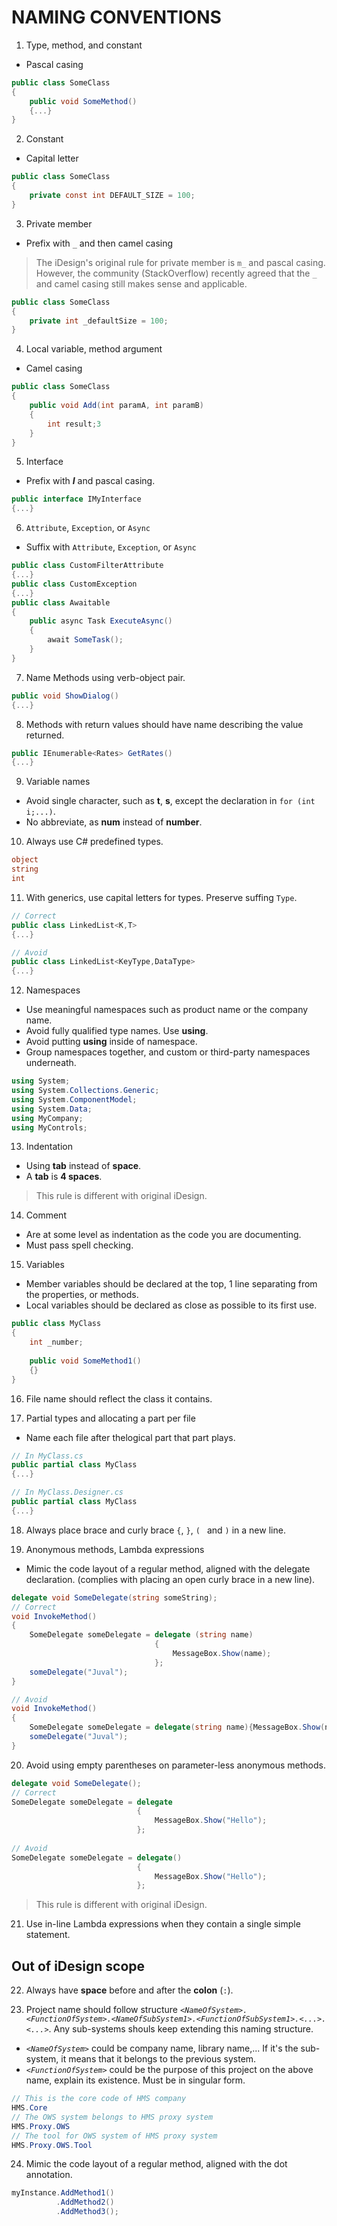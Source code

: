 # NAMING CONVENTIONS

1. Type, method, and constant
- Pascal casing
```csharp
public class SomeClass
{	
	public void SomeMethod()
	{...}
}
```

2. Constant
- Capital letter
```csharp
public class SomeClass
{
	private const int DEFAULT_SIZE = 100;
}
```

3. Private member
- Prefix with `_` and then camel casing
> The iDesign's original rule for private member is `m_` and pascal casing. However, the community (StackOverflow) recently agreed that the `_` and camel casing still makes sense and applicable.

```csharp
public class SomeClass
{
	private int _defaultSize = 100;
}
```

4. Local variable, method argument
- Camel casing
```csharp
public class SomeClass
{
	public void Add(int paramA, int paramB)
	{
		int result;3
	}
}
```

5. Interface
- Prefix with ***I*** and pascal casing.
```csharp
public interface IMyInterface
{...}
```

6. `Attribute`, `Exception`, or `Async`
- Suffix with `Attribute`, `Exception`, or `Async`
```csharp
public class CustomFilterAttribute
{...}
public class CustomException
{...}
public class Awaitable
{
    public async Task ExecuteAsync()
    {
        await SomeTask();
    }
}
```

7. Name Methods using verb-object pair.
```csharp
public void ShowDialog()
{...}
```

8. Methods with return values should have name describing the value returned.
```csharp
public IEnumerable<Rates> GetRates()
{...}
```

9. Variable names
- Avoid single character, such as **t**, **s**, except the declaration in `for (int i;...)`.
- No abbreviate, as **num** instead of **number**.

10. Always use C# predefined types.
```csharp
object
string
int
```

11. With generics, use capital letters for types. Preserve suffing `Type`.
```csharp
// Correct
public class LinkedList<K,T>
{...}

// Avoid
public class LinkedList<KeyType,DataType>
{...}
```

12. Namespaces
- Use meaningful namespaces such as product name or the company name.
- Avoid fully qualified type names. Use **using**.
- Avoid putting **using** inside of namespace.
- Group namespaces together, and custom or third-party namespaces underneath.
```csharp
using System;
using System.Collections.Generic;
using System.ComponentModel;
using System.Data;
using MyCompany;
using MyControls;
```

13. Indentation
- Using **tab** instead of **space**.
- A **tab** is **4 spaces**.
> This rule is different with original iDesign.

14. Comment
- Are at some level as indentation as the code you are documenting.
- Must pass spell checking.

15. Variables
- Member variables should be declared at the top, 1 line separating from the properties, or methods.
- Local variables should be declared as close as possible to its first use.
```csharp
public class MyClass
{
	int _number;
	
	public void SomeMethod1()
	{}
}
```

16. File name should reflect the class it contains.

17. Partial types and allocating a part per file
- Name each file after thelogical part that part plays.
```csharp
// In MyClass.cs
public partial class MyClass
{...}

// In MyClass.Designer.cs
public partial class MyClass
{...}
```

18. Always place brace and curly brace `{`, `}`, `( ` and `)` in a new line.

19. Anonymous methods, Lambda expressions
- Mimic the code layout of a regular method, aligned with the delegate declaration. (complies with placing an open curly brace in a new line).
```csharp
delegate void SomeDelegate(string someString);
// Correct
void InvokeMethod()
{
    SomeDelegate someDelegate = delegate (string name)
                                {
                                    MessageBox.Show(name);
                                };
    someDelegate("Juval");
}

// Avoid
void InvokeMethod()
{
    SomeDelegate someDelegate = delegate(string name){MessageBox.Show(name);};
    someDelegate("Juval");
}
```

20. Avoid using empty parentheses on parameter-less anonymous methods.
```csharp
delegate void SomeDelegate();
// Correct
SomeDelegate someDelegate = delegate
                            {
                                MessageBox.Show("Hello");
                            };
			    
// Avoid
SomeDelegate someDelegate = delegate()
                            {
                                MessageBox.Show("Hello");
                            };
```
> This rule is different with original iDesign.

21. Use in-line Lambda expressions when they contain a single simple statement.

## Out of iDesign scope

22. Always have **space** before and after the **colon** (`:`).

23. Project name should follow structure *`<NameOfSystem>.<FunctionOfSystem>.<NameOfSubSystem1>.<FunctionOfSubSystem1>.<...>.<...>`*. Any sub-systems shouls keep extending this naming structure.
- *`<NameOfSystem>`* could be company name, library name,... If it's the sub-system, it means that it belongs to the previous system.
- *`<FunctionOfSystem>`* could be the purpose of this project on the above name, explain its existence. Must be in singular form. 
```csharp
// This is the core code of HMS company
HMS.Core
// The OWS system belongs to HMS proxy system
HMS.Proxy.OWS
// The tool for OWS system of HMS proxy system
HMS.Proxy.OWS.Tool
```

24. Mimic the code layout of a regular method, aligned with the dot annotation.
```csharp
myInstance.AddMethod1()
          .AddMethod2()
          .AddMethod3();
```
